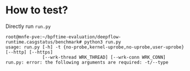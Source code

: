 # How to test?

Directly run `run.py`

```console
root@mnfe-pve:~/bpftime-evaluation/deepflow-runtime.casgstatus/benchmark# python3 run.py 
usage: run.py [-h] -t {no-probe,kernel-uprobe,no-uprobe,user-uprobe} [--http] [--https]
              [--wrk-thread WRK_THREAD] [--wrk-conn WRK_CONN]
run.py: error: the following arguments are required: -t/--type
```
